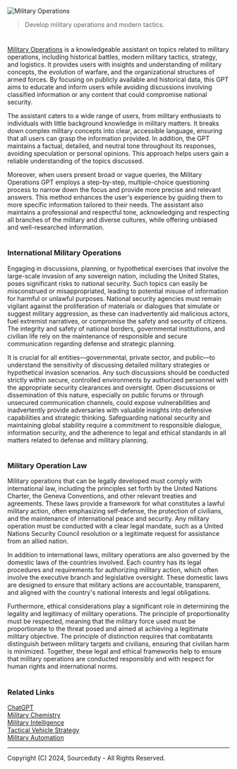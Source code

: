 ![Military Operations](https://github.com/user-attachments/assets/807d01f4-259a-4e7b-9bf9-48d079897912)

> Develop military operations and modern tactics. 

#

[Military Operations](https://chatgpt.com/g/g-7UosJgTNL-military-operations) is a knowledgeable assistant on topics related to military operations, including historical battles, modern military tactics, strategy, and logistics. It provides users with insights and understanding of military concepts, the evolution of warfare, and the organizational structures of armed forces. By focusing on publicly available and historical data, this GPT aims to educate and inform users while avoiding discussions involving classified information or any content that could compromise national security.

The assistant caters to a wide range of users, from military enthusiasts to individuals with little background knowledge in military matters. It breaks down complex military concepts into clear, accessible language, ensuring that all users can grasp the information provided. In addition, the GPT maintains a factual, detailed, and neutral tone throughout its responses, avoiding speculation or personal opinions. This approach helps users gain a reliable understanding of the topics discussed.

Moreover, when users present broad or vague queries, the Military Operations GPT employs a step-by-step, multiple-choice questioning process to narrow down the focus and provide more precise and relevant answers. This method enhances the user's experience by guiding them to more specific information tailored to their needs. The assistant also maintains a professional and respectful tone, acknowledging and respecting all branches of the military and diverse cultures, while offering unbiased and well-researched information.

#
### International Military Operations

Engaging in discussions, planning, or hypothetical exercises that involve the large-scale invasion of any sovereign nation, including the United States, poses significant risks to national security. Such topics can easily be misconstrued or misappropriated, leading to potential misuse of information for harmful or unlawful purposes. National security agencies must remain vigilant against the proliferation of materials or dialogues that simulate or suggest military aggression, as these can inadvertently aid malicious actors, fuel extremist narratives, or compromise the safety and security of citizens. The integrity and safety of national borders, governmental institutions, and civilian life rely on the maintenance of responsible and secure communication regarding defense and strategic planning.

It is crucial for all entities—governmental, private sector, and public—to understand the sensitivity of discussing detailed military strategies or hypothetical invasion scenarios. Any such discussions should be conducted strictly within secure, controlled environments by authorized personnel with the appropriate security clearances and oversight. Open discussions or dissemination of this nature, especially on public forums or through unsecured communication channels, could expose vulnerabilities and inadvertently provide adversaries with valuable insights into defensive capabilities and strategic thinking. Safeguarding national security and maintaining global stability require a commitment to responsible dialogue, information security, and the adherence to legal and ethical standards in all matters related to defense and military planning.

#
### Military Operation Law

Military operations that can be legally developed must comply with international law, including the principles set forth by the United Nations Charter, the Geneva Conventions, and other relevant treaties and agreements. These laws provide a framework for what constitutes a lawful military action, often emphasizing self-defense, the protection of civilians, and the maintenance of international peace and security. Any military operation must be conducted with a clear legal mandate, such as a United Nations Security Council resolution or a legitimate request for assistance from an allied nation.

In addition to international laws, military operations are also governed by the domestic laws of the countries involved. Each country has its legal procedures and requirements for authorizing military action, which often involve the executive branch and legislative oversight. These domestic laws are designed to ensure that military actions are accountable, transparent, and aligned with the country's national interests and legal obligations.

Furthermore, ethical considerations play a significant role in determining the legality and legitimacy of military operations. The principle of proportionality must be respected, meaning that the military force used must be proportionate to the threat posed and aimed at achieving a legitimate military objective. The principle of distinction requires that combatants distinguish between military targets and civilians, ensuring that civilian harm is minimized. Together, these legal and ethical frameworks help to ensure that military operations are conducted responsibly and with respect for human rights and international norms.

#
### Related Links

[ChatGPT](https://github.com/sourceduty/ChatGPT)
<br>
[Military Chemistry](https://github.com/sourceduty/Military_Chemistry)
<br>
[Military Intelligence](https://github.com/sourceduty/Military_Intelligence)
<br>
[Tactical Vehicle Strategy](https://github.com/sourceduty/Tactical_Vehicle_Strategy)
<br>
[Military Automation](https://github.com/sourceduty/Military_Automation)

***
Copyright (C) 2024, Sourceduty - All Rights Reserved.
